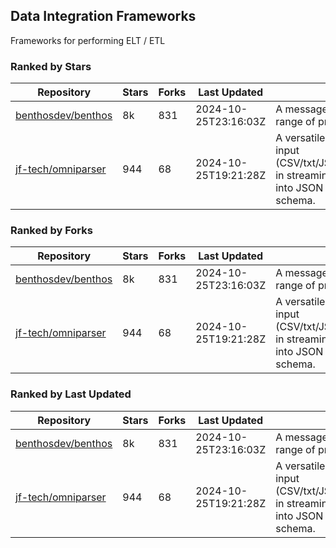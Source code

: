 ## Data Integration Frameworks

Frameworks for performing ELT / ETL

### Ranked by Stars

| Repository | Stars | Forks | Last Updated | Description | 
|------------|-------|-------|--------------|-------------|
| [benthosdev/benthos](https://github.com/benthosdev/benthos) | 8k | 831 | 2024-10-25T23:16:03Z |  A message streaming bridge between a range of protocols. |
| [jf-tech/omniparser](https://github.com/jf-tech/omniparser) | 944 | 68 | 2024-10-25T19:21:28Z |  A versatile ETL library that parses text input (CSV/txt/JSON/XML/EDI/X12/EDIFACT/etc) in streaming fashion and transforms data into JSON output using data-driven schema. |

### Ranked by Forks

| Repository | Stars | Forks | Last Updated | Description | 
|------------|-------|-------|--------------|-------------|
| [benthosdev/benthos](https://github.com/benthosdev/benthos) | 8k | 831 | 2024-10-25T23:16:03Z |  A message streaming bridge between a range of protocols. |
| [jf-tech/omniparser](https://github.com/jf-tech/omniparser) | 944 | 68 | 2024-10-25T19:21:28Z |  A versatile ETL library that parses text input (CSV/txt/JSON/XML/EDI/X12/EDIFACT/etc) in streaming fashion and transforms data into JSON output using data-driven schema. |

### Ranked by Last Updated

| Repository | Stars | Forks | Last Updated | Description | 
|------------|-------|-------|--------------|-------------|
| [benthosdev/benthos](https://github.com/benthosdev/benthos) | 8k | 831 | 2024-10-25T23:16:03Z |  A message streaming bridge between a range of protocols. |
| [jf-tech/omniparser](https://github.com/jf-tech/omniparser) | 944 | 68 | 2024-10-25T19:21:28Z |  A versatile ETL library that parses text input (CSV/txt/JSON/XML/EDI/X12/EDIFACT/etc) in streaming fashion and transforms data into JSON output using data-driven schema. |

